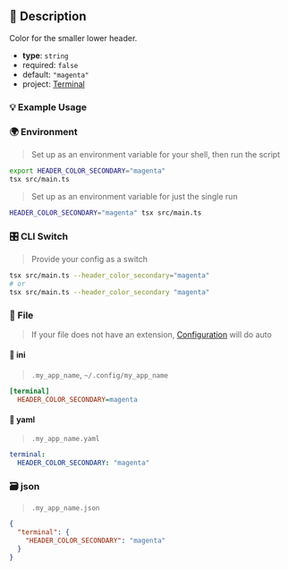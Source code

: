 ## 📜 Description

Color for the smaller lower header.

- **type**: `string`
- required: `false`
- default: `"magenta"`
- project: [Terminal](/terminal)

### 💡 Example Usage

### 🌍 Environment

> Set up as an environment variable for your shell, then run the script
```bash
export HEADER_COLOR_SECONDARY="magenta"
tsx src/main.ts
```
> Set up as an environment variable for just the single run

```bash
HEADER_COLOR_SECONDARY="magenta" tsx src/main.ts
```
### 🎛️ CLI Switch

> Provide your config as a switch
```bash
tsx src/main.ts --header_color_secondary="magenta"
# or
tsx src/main.ts --header_color_secondary "magenta"
```
### 📁 File
>  If your file does not have an extension, [Configuration](/core/configuration) will do auto
#### 📘 ini

> `.my_app_name`, `~/.config/my_app_name`

```ini
[terminal]
  HEADER_COLOR_SECONDARY=magenta
```
#### 📄 yaml

> `.my_app_name.yaml`

```yaml
terminal:
  HEADER_COLOR_SECONDARY: "magenta"
```
### 🗃️ json

> `.my_app_name.json`

```json
{
  "terminal": {
    "HEADER_COLOR_SECONDARY": "magenta"
  }
}
```
